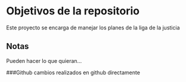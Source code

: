 # Objetivos de la repositorio

Este proyecto se encarga de manejar los planes de la liga de la justicia


## Notas
Pueden hacer lo que quieran...


###Github 
cambios realizados en github directamente
